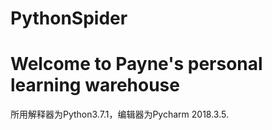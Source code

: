 # PythonSpider
# Welcome to Payne's personal learning warehouse
所用解释器为Python3.7.1，编辑器为Pycharm 2018.3.5.
